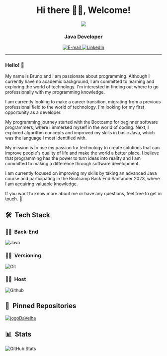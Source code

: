 <h1 align="center"> 
Hi there 👋🏻, Welcome! 
</h1>

<div align="center">
  <img src="https://media1.giphy.com/media/umYMU8G2ixG5mJBDo5/giphy.gif?cid=ecf05e47hf1hi1sk809oupxmmljkq25bqnzrp8ehprh82fz0&ep=v1_gifs_search&rid=giphy.gif&ct=g"/>
</div>

<h3 align="center">
  Java Developer
</h3>

<div align="center">
<p>
<a href="mailto:bruno.trabalhos@outlook.com">
<img src="https://img.shields.io/badge/-email-020114?style=for-the-badge&amp;logo=microsoft-outlook&amp;logoColor=EBD03E&amp;color:FFF" alt="E-mail">
</a>
<a href="https://www.linkedin.com/in/bruno-angelo-089a62243/"><img src="https://img.shields.io/badge/-LinkedIn-020114?style=for-the-badge&amp;logo=linkedin&amp;logoColor=EBD03E&amp;color:FFF" alt="LinkedIn"></a>
</div>

***
### Hello! 👋

My name is Bruno and I am passionate about programming. Although I currently have no academic background, I am committed to learning and exploring the world of technology. I'm interested in finding out where to go professionally with my programming knowledge.

I am currently looking to make a career transition, migrating from a previous professional field to the world of technology. I'm looking for my first opportunity as a developer.

My programming journey started with the Bootcamp for beginner software programmers, where I immersed myself in the world of coding. Next, I explored algorithm concepts and improved my skills in basic Java, which was the language I most identified with.

My mission is to use my passion for technology to create solutions that can improve people's quality of life and make the world a better place. I believe that programming has the power to turn ideas into reality and I am committed to making a difference through software development.

I am currently focused on improving my skills by taking an advanced Java course and participating in the Bootcamp Back End Santander 2023, where I am acquiring valuable knowledge.

If you want to know more about me or have any questions, feel free to get in touch. 🚀

## 🛠 &nbsp;Tech Stack

### 👩‍💻 &nbsp;Back-End

![Java](https://img.shields.io/badge/Java-ED8B00?style=for-the-badge&logo=openjdk&logoColor=white)&nbsp;

### 👩‍💻 &nbsp;Versioning

![Git](https://img.shields.io/badge/Git-F05032.svg?style=for-the-badge&logo=Git&logoColor=white)&nbsp;

### 👩‍💻 &nbsp;Host

![Github](https://img.shields.io/badge/GitHub-181717.svg?style=for-the-badge&logo=GitHub&logoColor=white)&nbsp;

## 📌 &nbsp;Pinned Repositories
[![jogoDaVelha](https://img.shields.io/badge/Jogo_da_velha_-059?style=for-the-badge&logo=java)](https://github.com/BrunoAngelo12/jogodavelha)

## 📊 &nbsp;Stats
![GitHub Stats](https://github-readme-stats.vercel.app/api?username=BrunoAngelo12&theme=transparent&bg_color=973&border_color=000C&show_icons=true&icon_color=000&title_color=FFF&text_color=FFF)
